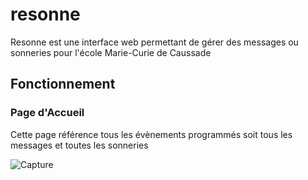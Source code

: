 # resonne

Resonne est une interface web permettant de gérer des messages ou sonneries pour l'école Marie-Curie de Caussade

## Fonctionnement

### Page d'Accueil

Cette page référence tous les évènements programmés soit tous les messages et toutes les sonneries

![Capture](https://user-images.githubusercontent.com/15854398/120709241-e2a08b00-c4bc-11eb-891c-6685e4e44a71.PNG)
